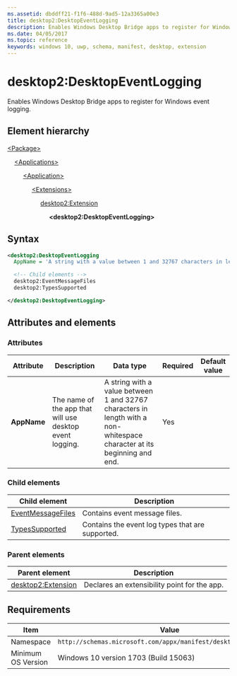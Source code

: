 ```yaml
---
ms.assetid: dbddff21-f1f6-488d-9ad5-12a3365a00e3
title: desktop2:DesktopEventLogging
description: Enables Windows Desktop Bridge apps to register for Windows event logging.
ms.date: 04/05/2017
ms.topic: reference
keywords: windows 10, uwp, schema, manifest, desktop, extension 
---
```


# desktop2:DesktopEventLogging

Enables Windows Desktop Bridge apps to register for Windows event logging.

## Element hierarchy

[\<Package\>](element-package.md)

&nbsp;&nbsp;&nbsp;&nbsp;[\<Applications\>](element-applications.md)

&nbsp;&nbsp;&nbsp;&nbsp; &nbsp;&nbsp;&nbsp;&nbsp;[\<Application\>](element-application.md)

&nbsp;&nbsp;&nbsp;&nbsp; &nbsp;&nbsp;&nbsp;&nbsp; &nbsp;&nbsp;&nbsp;&nbsp;[\<Extensions\>](element-1-extensions.md)

&nbsp;&nbsp;&nbsp;&nbsp; &nbsp;&nbsp;&nbsp;&nbsp; &nbsp;&nbsp;&nbsp;&nbsp; &nbsp;&nbsp;&nbsp;&nbsp;[desktop2:Extension](element-desktop2-extension.md)

&nbsp;&nbsp;&nbsp;&nbsp; &nbsp;&nbsp;&nbsp;&nbsp; &nbsp;&nbsp;&nbsp;&nbsp; &nbsp;&nbsp;&nbsp;&nbsp; &nbsp;&nbsp;&nbsp;&nbsp;**\<desktop2:DesktopEventLogging\>**

## Syntax

```xml
<desktop2:DesktopEventLogging
  AppName = 'A string with a value between 1 and 32767 characters in length with a non-whitespace character at its beginning and end.' >

  <!-- Child elements -->
  desktop2:EventMessageFiles
  desktop2:TypesSupported

</desktop2:DesktopEventLogging>
```

## Attributes and elements

### Attributes

| Attribute | Description | Data type | Required | Default value |
|-|-|-|-|-|
| **AppName** | The name of the app that will use desktop event logging. | A string with a value between 1 and 32767 characters in length with a non-whitespace character at its beginning and end. | Yes |

### Child elements

| Child element | Description |
|-|-|
| [EventMessageFiles](element-desktop2-eventmessagefiles.md) | Contains event message files. |
| [TypesSupported](element-desktop2-typessupported.md) | Contains the event log types that are supported. |

### Parent elements

| Parent element | Description |
|-|-|
| [desktop2:Extension](element-desktop2-extension.md) | Declares an extensibility point for the app. |

## Requirements

| Item  | Value  |
|--|--|
| Namespace | `http://schemas.microsoft.com/appx/manifest/desktop/windows10/2` |
| Minimum OS Version | Windows 10 version 1703 (Build 15063) |
